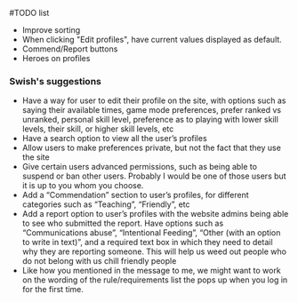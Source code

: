 #TODO list

* Improve sorting
* When clicking "Edit profiles", have current values displayed as default.
* Commend/Report buttons
* Heroes on profiles

### Swish's suggestions

* Have a way for user to edit their profile on the site, with options such as saying their available times, game mode preferences, prefer ranked vs unranked, personal skill level, preference as to playing with lower skill levels, their skill, or higher skill levels, etc
* Have a search option to view all the user’s profiles
* Allow users to make preferences private, but not the fact that they use the site
* Give certain users advanced permissions, such as being able to suspend or ban other users. Probably I would be one of those users but it is up to you whom you choose.
* Add a “Commendation” section to user’s profiles, for different categories such as “Teaching”, “Friendly”, etc
* Add a report option to user’s profiles with the website admins being able to see who submitted the report. Have options such as “Communications abuse”, “Intentional Feeding”, “Other (with an option to write in text)”, and a required text box in which they need to detail why they are reporting someone. This will help us weed out people who do not belong with us chill friendly people
* Like how you mentioned in the message to me, we might want to work on the wording of the rule/requirements list the pops up when you log in for the first time.